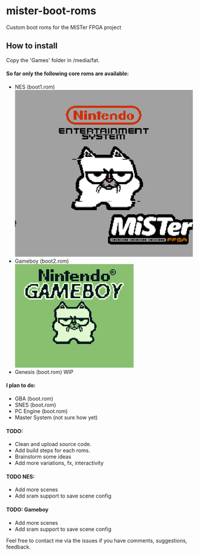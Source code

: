 # mister-boot-roms
Custom boot roms for the MiSTer FPGA project

## How to install
Copy the 'Games' folder in /media/fat.

#### So far only the following core roms are available:
- NES (boot1.rom)  
![NES](Images/NES.gif)
- Gameboy (boot2.rom)  
![Gameboy](Images/gameboy.gif)
- Genesis (boot.rom) WIP

#### I plan to do:
- GBA (boot.rom)
- SNES (boot.rom)
- PC Engine (boot.rom)
- Master System (not sure how yet)

#### TODO:
- Clean and upload source code.
- Add build steps for each roms.
- Brainstorm some ideas
- Add more variations, fx, interactivity

#### TODO NES:
- Add more scenes
- Add sram support to save scene config

#### TODO: Gameboy
- Add more scenes
- Add sram support to save scene config

Feel free to contact me via the issues if you have comments, suggestions, feedback.
